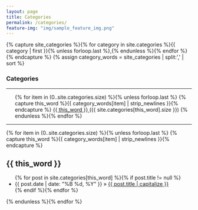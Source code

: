 ```yaml
---
layout: page
title: Categories
permalink: /categories/
feature-img: "img/sample_feature_img.png"
---
```



{% capture site_categories %}{% for category in site.categories %}{{ category | first }}{% unless forloop.last %},{% endunless %}{% endfor %}{% endcapture %}
{% assign category_words = site_categories | split:',' | sort %}

<div id="categories">
  <h3>Categories</h3>
  <hr>
	  <ul class="tag-box inline">
	  {% for item in (0..site.categories.size) %}{% unless forloop.last %}
	    {% capture this_word %}{{ category_words[item] | strip_newlines }}{% endcapture %}
	    <a href="#{{ this_word | cgi_escape }}">{{ this_word }} </a> (<span>{{ site.categories[this_word].size }}</span>)
	  {% endunless %}{% endfor %}
	  </ul>
  <hr>

  {% for item in (0..site.categories.size) %}{% unless forloop.last %}
    {% capture this_word %}{{ category_words[item] | strip_newlines }}{% endcapture %}
  <h2 id="{{ this_word | cgi_escape }}">{{ this_word }}</h2>
  <ul class="posts">
    {% for post in site.categories[this_word] %}{% if post.title != null %}
    <li itemscope><span class="entry-date"><time datetime="{{ post.date | date_to_xmlschema }}" itemprop="datePublished">{{ post.date | date: "%B %d, %Y" }}</time></span> &raquo; <a href="{{ post.url }}">{{ post.title | capitalize  }}</a></li>
    {% endif %}{% endfor %}
  </ul>
  {% endunless %}{% endfor %}
</div>